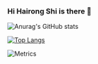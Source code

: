 ### Hi Hairong Shi is there 👋
![Anurag's GitHub stats](https://github-readme-stats.vercel.app/api?username=nanase1025&show_icons=true&theme=tokyonight)

[![Top Langs](https://github-readme-stats.vercel.app/api/top-langs/?username=nanase1025&show_icons=true&theme=tokyonight)](https://github.com/anuraghazra/github-readme-stats)

![Metrics](https://metrics.lecoq.io/?template=classic&base=header%2C%20activity%2C%20community%2C%20repositories%2C%20metadata&base.indepth=false&base.hireable=false&base.skip=false&config.timezone=Asia%2FShanghai)

<!--
**nanase1025/nanase1025** is a ✨ _special_ ✨ repository because its `README.md` (this file) appears on your GitHub profile.

Here are some ideas to get you started:

- 🔭 I’m currently working on ...
- 🌱 I’m currently learning ...
- 👯 I’m looking to collaborate on ...
- 🤔 I’m looking for help with ...
- 💬 Ask me about ...
- 📫 How to reach me: ...
- 😄 Pronouns: ...
- ⚡ Fun fact: ...
-->
